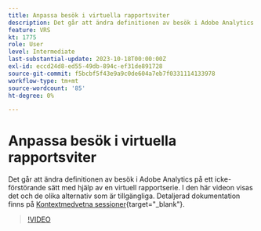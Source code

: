 ```yaml
---
title: Anpassa besök i virtuella rapportsviter
description: Det går att ändra definitionen av besök i Adobe Analytics på ett icke-förstörande sätt med hjälp av en virtuell rapportserie. I den här videon visas det och de olika alternativ som är tillgängliga.
feature: VRS
kt: 1775
role: User
level: Intermediate
last-substantial-update: 2023-10-18T00:00:00Z
exl-id: eccd24d8-ed55-49db-894c-ef31de891728
source-git-commit: f5bcbf5f43e9a9c0de604a7eb7f0331114133978
workflow-type: tm+mt
source-wordcount: '85'
ht-degree: 0%

---
```


# Anpassa besök i virtuella rapportsviter

Det går att ändra definitionen av besök i Adobe Analytics på ett icke-förstörande sätt med hjälp av en virtuell rapportserie. I den här videon visas det och de olika alternativ som är tillgängliga. Detaljerad dokumentation finns på [Kontextmedvetna sessioner](https://experienceleague.adobe.com/docs/analytics/components/virtual-report-suites/vrs-mobile-visit-processing.html?lang=sv-SE){target="_blank"}.

>[!VIDEO](https://video.tv.adobe.com/v/23545/?quality=12&learn=on)
